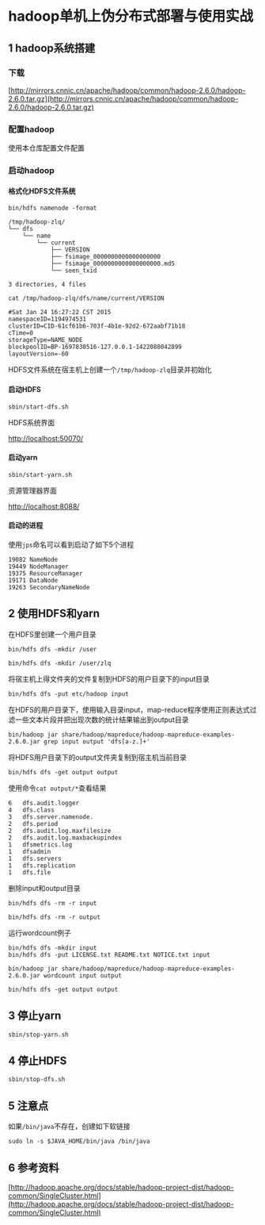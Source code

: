 # hadoop单机上伪分布式部署与使用实战

## 1 hadoop系统搭建

### 下载

[http://mirrors.cnnic.cn/apache/hadoop/common/hadoop-2.6.0/hadoop-2.6.0.tar.gz](http://mirrors.cnnic.cn/apache/hadoop/common/hadoop-2.6.0/hadoop-2.6.0.tar.gz)

### 配置hadoop

使用本仓库配置文件配置

### 启动hadoop

#### 格式化HDFS文件系统

```
bin/hdfs namenode -format
```

```
/tmp/hadoop-zlq/
└── dfs
    └── name
        └── current
            ├── VERSION
            ├── fsimage_0000000000000000000
            ├── fsimage_0000000000000000000.md5
            └── seen_txid

3 directories, 4 files
```

```
cat /tmp/hadoop-zlq/dfs/name/current/VERSION
```

```
#Sat Jan 24 16:27:22 CST 2015
namespaceID=1194974531
clusterID=CID-61cf61b6-703f-4b1e-92d2-672aabf71b18
cTime=0
storageType=NAME_NODE
blockpoolID=BP-1697830516-127.0.0.1-1422088042899
layoutVersion=-60
```

HDFS文件系统在宿主机上创建一个`/tmp/hadoop-zlq`目录并初始化

#### 启动HDFS

```
sbin/start-dfs.sh
```

HDFS系统界面

[http://localhost:50070/](http://localhost:50070/)

#### 启动yarn

```
sbin/start-yarn.sh
```

资源管理器界面

[http://localhost:8088/](http://localhost:8088/)

#### 启动的进程

使用`jps`命名可以看到启动了如下5个进程

```
19082 NameNode
19449 NodeManager
19375 ResourceManager
19171 DataNode
19263 SecondaryNameNode
```

## 2 使用HDFS和yarn

在HDFS里创建一个用户目录

```
bin/hdfs dfs -mkdir /user

bin/hdfs dfs -mkdir /user/zlq
```

将宿主机上得文件夹的文件复制到HDFS的用户目录下的input目录

```
bin/hdfs dfs -put etc/hadoop input
```

在HDFS的用户目录下，使用输入目录input，map-reduce程序使用正则表达式过滤一些文本片段并把出现次数的统计结果输出到output目录

```
bin/hadoop jar share/hadoop/mapreduce/hadoop-mapreduce-examples-2.6.0.jar grep input output 'dfs[a-z.]+'
```

将HDFS用户目录下的output文件夹复制到宿主机当前目录

```
bin/hdfs dfs -get output output
```

使用命令`cat output/*`查看结果

```
6   dfs.audit.logger
4   dfs.class
3   dfs.server.namenode.
2   dfs.period
2   dfs.audit.log.maxfilesize
2   dfs.audit.log.maxbackupindex
1   dfsmetrics.log
1   dfsadmin
1   dfs.servers
1   dfs.replication
1   dfs.file
```

删除input和output目录

```
bin/hdfs dfs -rm -r input

bin/hdfs dfs -rm -r output
```

运行wordcount例子

```
bin/hdfs dfs -mkdir input
bin/hdfs dfs -put LICENSE.txt README.txt NOTICE.txt input

bin/hadoop jar share/hadoop/mapreduce/hadoop-mapreduce-examples-2.6.0.jar wordcount input output

bin/hdfs dfs -get output output
```

## 3 停止yarn

```
sbin/stop-yarn.sh
```

## 4 停止HDFS

```
sbin/stop-dfs.sh
```

## 5 注意点

如果`/bin/java`不存在，创建如下软链接

```
sudo ln -s $JAVA_HOME/bin/java /bin/java
```

## 6 参考资料

[http://hadoop.apache.org/docs/stable/hadoop-project-dist/hadoop-common/SingleCluster.html](http://hadoop.apache.org/docs/stable/hadoop-project-dist/hadoop-common/SingleCluster.html)
